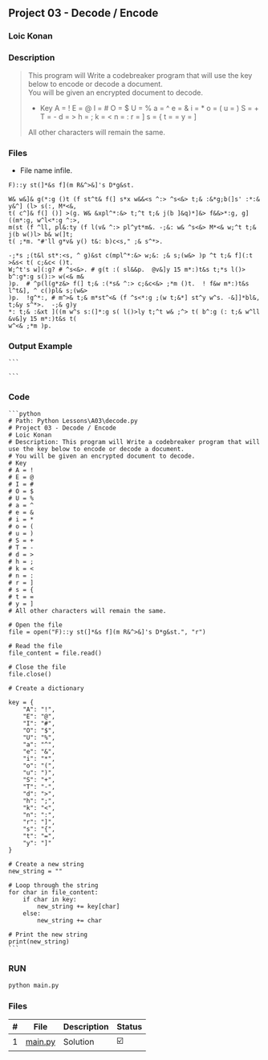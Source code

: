 ## Project 03 - Decode / Encode

### Loic Konan

### Description

> This program will Write a codebreaker program that will use the key below to encode or decode a document.  
> You will be given an encrypted document to decode.
>
> - Key
> A = !
> E = @
> I = #
> O = $
> U = %
> a = ^
> e = &
> i = *
> o = (
> u = )
> S = +
> T = -
> d = >
> h = ;
> k = <
> n = :
> r = ]
> s = {
> t = =
> y = ]
> 
> All other characters will remain the same.
### Files

- File name infile.

```
F)::y st(]*&s f](m R&^>&]'s D*g&st.

W& w&]& g(*:g ()t (f st^t& f(] s*x w&&<s ^:> ^s<&> t;& :&*g;b(]s' :*:& y&^] (l> s(:, M*<&, 
t( c^]& f(] ()] >(g. W& &xpl^*:&> t;^t t;& j(b ]&q)*]&> f&&>*:g, g]((m*:g, w^l<*:g ^:>, 
m(st (f ^ll, pl&:ty (f l(v& ^:> pl^yt*m&. -;&: w& ^s<&> M*<& w;^t t;& j(b w()l> b& w(]t;
t( ;*m. "#'ll g*v& y() t&: b)c<s," ;& s^*>.

-;*s ;(t&l st*:<s, ^ g)&st c(mpl^*:&> w;&: ;& s;(w&> )p ^t t;& f](:t >&s< t( c;&c< ()t.  
W;^t's w](:g? # ^s<&>. # g(t :( sl&&p.  @v&]y 15 m*:)t&s t;*s l()> b^:g*:g s():> w(<& m& 
)p.  # ^p(l(g*z&> f(] t;& :(*s& ^:> c;&c<&> ;*m ()t.  ! f&w m*:)t&s l^t&], ^ c()pl& s;(w&>
)p.  !g^*:, # m^>& t;& m*st^<& (f ^s<*:g ;(w t;&*] st^y w^s. -&]]*bl&, t;&y s^*>.  -;& g)y
*: t;& :&xt ]((m w^s s:(]*:g s( l()>ly t;^t w& ;^> t( b^:g (: t;& w^ll &v&]y 15 m*:)t&s t( 
w^<& ;*m )p.

```

### Output Example
    
    ```
 
    ```
### Code
    
    ```python
    # Path: Python Lessons\A03\decode.py
    # Project 03 - Decode / Encode
    # Loic Konan
    # Description: This program will Write a codebreaker program that will use the key below to encode or decode a document.
    # You will be given an encrypted document to decode.
    # Key
    # A = !
    # E = @
    # I = #
    # O = $
    # U = %
    # a = ^
    # e = &
    # i = *
    # o = (
    # u = )
    # S = +
    # T = -
    # d = >
    # h = ;
    # k = <
    # n = :
    # r = ]
    # s = {
    # t = =
    # y = ]
    # All other characters will remain the same.

    # Open the file
    file = open("F)::y st(]*&s f](m R&^>&]'s D*g&st.", "r")

    # Read the file
    file_content = file.read()

    # Close the file
    file.close()

    # Create a dictionary

    key = {
        "A": "!",
        "E": "@",
        "I": "#",
        "O": "$",
        "U": "%",
        "a": "^",
        "e": "&",
        "i": "*",
        "o": "(",
        "u": ")",
        "S": "+",
        "T": "-",
        "d": ">",
        "h": ";",
        "k": "<",
        "n": ":",
        "r": "]",
        "s": "{",
        "t": "=",
        "y": "]"
    }

    # Create a new string
    new_string = ""

    # Loop through the string
    for char in file_content:
        if char in key:
            new_string += key[char]
        else:
            new_string += char

    # Print the new string
    print(new_string)
    ```

### RUN

```bash
python main.py
```

### Files

|   #   | File               | Description | Status                  |
| :---: | ------------------ | ----------- | ----------------------- |
|   1   | [main.py](main.py) | Solution    | :ballot_box_with_check: |
